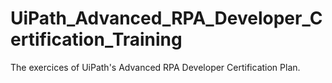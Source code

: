 # UiPath_Advanced_RPA_Developer_Certification_Training
The exercices of UiPath's Advanced RPA Developer Certification Plan.
